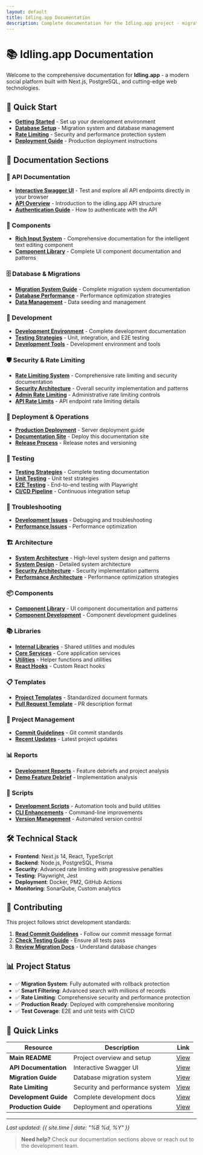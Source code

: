 ```yaml
---
layout: default
title: Idling.app Documentation
description: Complete documentation for the Idling.app project - migrations, deployment, development guides and more
---
```


# 📚 Idling.app Documentation

Welcome to the comprehensive documentation for **Idling.app** - a modern social platform built with Next.js, PostgreSQL, and cutting-edge web technologies.

## 🚀 Quick Start

- **[Getting Started](./docs/getting-started/)** - Set up your development environment
- **[Database Setup](./dev/database/)** - Migration system and database management
- **[Rate Limiting](../src/lib/services/RateLimitService.md)** - Security and performance protection system
- **[Deployment Guide](./docs/deployment/)** - Production deployment instructions

## 📖 Documentation Sections

### 🔌 API Documentation

- **[Interactive Swagger UI](../src/app/api/swagger.md)** - Test and explore all API endpoints directly in your browser
- **[API Overview](../src/app/api/README.md)** - Introduction to the idling.app API structure
- **[Authentication Guide](./docs/getting-started/#authentication)** - How to authenticate with the API

### 🧩 Components

- **[Rich Input System](../src/components/rich-input-system/index.md)** - Comprehensive documentation for the intelligent text editing component
- **[Component Library](../src/components/index.md)** - Complete UI component documentation and patterns

### 🗄️ Database & Migrations

- **[Migration System Guide](./dev/database/)** - Complete migration system documentation
- **[Database Performance](./dev/database/performance/)** - Performance optimization strategies
- **[Data Management](./dev/database/data/)** - Data seeding and management

### 🔧 Development

- **[Development Environment](./dev/)** - Complete development documentation
- **[Testing Strategies](./dev/testing/)** - Unit, integration, and E2E testing
- **[Development Tools](./dev/tools/)** - Development environment and tools

### 🛡️ Security & Rate Limiting

- **[Rate Limiting System](../src/lib/services/RateLimitService.md)** - Comprehensive rate limiting and security documentation
- **[Security Architecture](./docs/architecture/security/)** - Overall security implementation and patterns
- **[Admin Rate Limiting](../src/app/api/admin/README.md)** - Administrative rate limiting controls
- **[API Rate Limits](../src/app/api/README.md#rate-limiting)** - API endpoint rate limiting details

### 🚀 Deployment & Operations

- **[Production Deployment](./docs/deployment/production/)** - Server deployment guide
- **[Documentation Site](./docs/deployment/docs/)** - Deploy this documentation site
- **[Release Process](./docs/deployment/releases/)** - Release notes and versioning

### 🧪 Testing

- **[Testing Strategies](./dev/testing/)** - Complete testing documentation
- **[Unit Testing](./dev/testing/unit/)** - Unit test strategies
- **[E2E Testing](./dev/testing/e2e/)** - End-to-end testing with Playwright
- **[CI/CD Pipeline](./dev/testing/ci-cd/)** - Continuous integration setup

### 🔧 Troubleshooting

- **[Development Issues](./dev/tools/debugging/)** - Debugging and troubleshooting
- **[Performance Issues](./docs/architecture/performance/)** - Performance optimization

### 🏗️ Architecture

- **[System Architecture](./docs/architecture/)** - High-level system design and patterns
- **[System Design](./docs/architecture/system/)** - Detailed system architecture
- **[Security Architecture](./docs/architecture/security/)** - Security implementation patterns
- **[Performance Architecture](./docs/architecture/performance/)** - Performance optimization strategies

### 📦 Components

- **[Component Library](../src/components/)** - UI component documentation and patterns
- **[Component Development](./dev/components/)** - Component development guidelines

### 📚 Libraries

- **[Internal Libraries](../src/lib/)** - Shared utilities and modules
- **[Core Services](./dev/libraries/services/)** - Core application services
- **[Utilities](./dev/libraries/utils/)** - Helper functions and utilities
- **[React Hooks](./dev/libraries/hooks/)** - Custom React hooks

### 📋 Templates

- **[Project Templates](./templates/)** - Standardized document formats
- **[Pull Request Template](./templates/pull_request_template)** - PR description format

### 📝 Project Management

- **[Commit Guidelines](./project/commits)** - Git commit standards
- **[Recent Updates](./project/updates)** - Latest project updates

### 📊 Reports

- **[Development Reports](./reports/)** - Feature debriefs and project analysis
- **[Demo Feature Debrief](./reports/demo-feature-debrief)** - Implementation analysis

### 🔧 Scripts

- **[Development Scripts](./scripts/)** - Automation tools and build utilities
- **[CLI Enhancements](./scripts/CLI_ENHANCEMENTS)** - Command-line improvements
- **[Version Management](./scripts/VERSION_BUMPING)** - Automated version control

## 🛠️ Technical Stack

- **Frontend**: Next.js 14, React, TypeScript
- **Backend**: Node.js, PostgreSQL, Prisma
- **Security**: Advanced rate limiting with progressive penalties
- **Testing**: Playwright, Jest
- **Deployment**: Docker, PM2, GitHub Actions
- **Monitoring**: SonarQube, Custom analytics

## 🤝 Contributing

This project follows strict development standards:

1. **[Read Commit Guidelines](./project/commits)** - Follow our commit message format
2. **[Check Testing Guide](./dev/testing/)** - Ensure all tests pass
3. **[Review Migration Docs](./dev/database/)** - Understand database changes

## 📊 Project Status

- ✅ **Migration System**: Fully automated with rollback protection
- ✅ **Smart Filtering**: Advanced search with millions of records
- ✅ **Rate Limiting**: Comprehensive security and performance protection
- ✅ **Production Ready**: Deployed with comprehensive monitoring
- ✅ **Test Coverage**: E2E and unit tests with CI/CD

## 🔗 Quick Links

| Resource              | Description                     | Link                                            |
| --------------------- | ------------------------------- | ----------------------------------------------- |
| **Main README**       | Project overview and setup      | [View](./docs/getting-started/)                 |
| **API Documentation** | Interactive Swagger UI          | [View](../src/app/api/swagger.md)               |
| **Migration Guide**   | Database migration system       | [View](./dev/database/)                         |
| **Rate Limiting**     | Security and performance system | [View](../src/lib/services/RateLimitService.md) |
| **Development Guide** | Complete development docs       | [View](./dev/)                                  |
| **Production Guide**  | Deployment and operations       | [View](./docs/deployment/)                      |

---

_Last updated: {{ site.time | date: "%B %d, %Y" }}_

> **Need help?** Check our documentation sections above or reach out to the development team.
